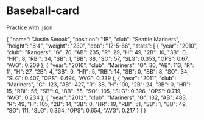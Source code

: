 # Baseball-card
Practice with .json

{
    "name": "Justin Smoak",
    "position": "1B",
    "club": "Seattle Mariners",
    "height": "6'4",
    "weight": "230",
    "dob": "12-5-86",
    "stats": [
        {
            "year": "2010",
            "club": "Rangers",
            "G": 70,
            "AB": 235,
            "R": 29,
            "H": 49,
            "2B": 10,
            "3B": 0,
            "HR": 8,
            "RBI": 34,
            "SB": 1,
            "BB": 38,
            "SO": 57,
            "SLG": 0.353,
            "OPS": 0.67,
            "AVG": 0.209
        },
        {
            "year": "2010",
            "club": "Mariners",
            "G": 30,
            "AB": 113,
            "R": 11,
            "H": 27,
            "2B": 4,
            "3B": 0,
            "HR": 5,
            "RBI": 14,
            "SB": 0,
            "BB": 8,
            "SO": 34,
            "SLG": 0.407,
            "OPS": 0.694,
            "AVG": 0.239
        },
        {
            "year": "2011",
            "club": "Mariners",
            "G": 123,
            "AB": 427,
            "R": 38,
            "H": 100,
            "2B": 24,
            "3B": 0,
            "HR": 15,
            "RBI": 55,
            "SB": 0,
            "BB": 55,
            "SO": 105,
            "SLG": 0.396,
            "OPS": 0.719,
            "AVG": 0.234
        },
        {
            "year": "2012",
            "club": "Mariners",
            "G": 132,
            "AB": 483,
            "R": 49,
            "H": 105,
            "2B": 14,
            "3B": 0,
            "HR": 19,
            "RBI": 51,
            "SB": 1,
            "BB": 49,
            "SO": 111,
            "SLG": 0.364,
            "OPS": 0.654,
            "AVG": 0.217
        }
    ]
}	
